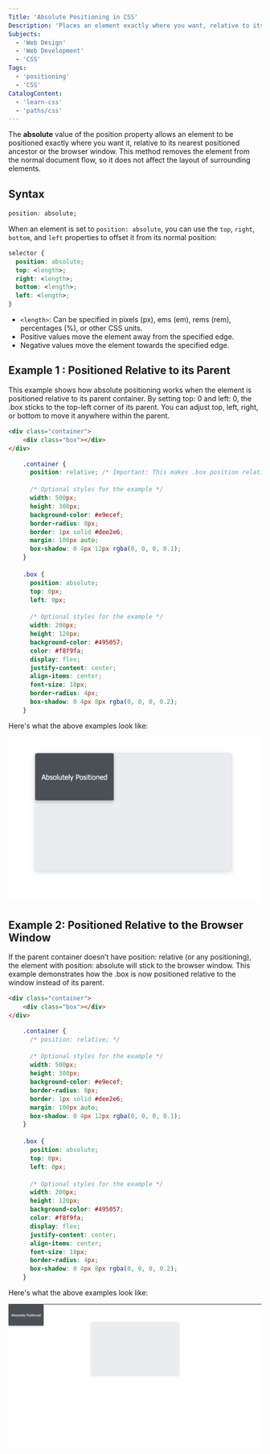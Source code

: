```yaml
---
Title: 'Absolute Positioning in CSS' 
Description: 'Places an element exactly where you want, relative to its nearest positioned ancestor or the browser window.' 
Subjects: 
  - 'Web Design'
  - 'Web Development'
  - 'CSS'
Tags:
  - 'positioning'
  - 'CSS'
CatalogContent:
  - 'learn-css'
  - 'paths/css'
---
```


The **absolute** value of the position property allows an element to be positioned exactly where you want it, relative to its nearest positioned ancestor or the browser window. This method removes the element from the normal document flow, so it does not affect the layout of surrounding elements.

## Syntax
```css
position: absolute;
```
When an element is set to `position: absolute`, you can use the `top`, `right`, `bottom`, and `left` properties to offset it from its normal position:

```css
selector {
  position: absolute;
  top: <length>;
  right: <length>;
  bottom: <length>;
  left: <length>;
}
```

- `<length>`: Can be specified in pixels (px), ems (em), rems (rem), percentages (%), or other CSS units.
- Positive values move the element away from the specified edge.
- Negative values move the element towards the specified edge.

## Example 1 : Positioned Relative to its Parent

This example shows how absolute positioning works when the element is positioned relative to its parent container. By setting top: 0 and left: 0, the .box sticks to the top-left corner of its parent. You can adjust top, left, right, or bottom to move it anywhere within the parent.

```html
<div class="container">
    <div class="box"></div>
</div>
```

```css
    .container {
      position: relative; /* Important: This makes .box position relative to .container */

      /* Optional styles for the example */
      width: 500px;
      height: 300px;
      background-color: #e9ecef;
      border-radius: 8px;
      border: 1px solid #dee2e6; 
      margin: 100px auto;
      box-shadow: 0 4px 12px rgba(0, 0, 0, 0.1); 
    }

    .box {
      position: absolute;
      top: 0px;
      left: 0px;

      /* Optional styles for the example */
      width: 200px;
      height: 120px;
      background-color: #495057;
      color: #f8f9fa;
      display: flex;
      justify-content: center;
      align-items: center;
      font-size: 18px;
      border-radius: 4px;
      box-shadow: 0 4px 8px rgba(0, 0, 0, 0.2); 
    }
```
Here's what the above examples look like:

![Box at top-left of parent](https://raw.githubusercontent.com/Codecademy/docs/main/media/css-position-absolute-ex1.png)


## Example 2: Positioned Relative to the Browser Window


If the parent container doesn’t have position: relative (or any positioning), the element with position: absolute will stick to the browser window. This example demonstrates how the .box is now positioned relative to the window instead of its parent. 

```html
<div class="container">
    <div class="box"></div>
</div>
```

```css
    .container {
      /* position: relative; */

      /* Optional styles for the example */
      width: 500px;
      height: 300px;
      background-color: #e9ecef;
      border-radius: 8px;
      border: 1px solid #dee2e6; 
      margin: 100px auto;
      box-shadow: 0 4px 12px rgba(0, 0, 0, 0.1); 
    }

    .box {
      position: absolute;
      top: 0px;
      left: 0px;
      
      /* Optional styles for the example */
      width: 200px;
      height: 120px;
      background-color: #495057;
      color: #f8f9fa;
      display: flex;
      justify-content: center;
      align-items: center;
      font-size: 18px;
      border-radius: 4px;
      box-shadow: 0 4px 8px rgba(0, 0, 0, 0.2); 
    }
```
Here's what the above examples look like:

![Box at top-left of window.](https://raw.githubusercontent.com/Codecademy/docs/main/media/css-position-absolute-ex2.png)